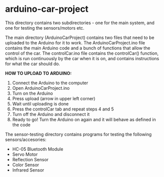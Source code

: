 # arduino-car-project
This directory contains two subdirectories - one for the main system, and one for testing the sensors/motors etc. 

The main directory (ArduinoCarProject) contains two files that need to be uploaded to the Arduino for it to work. The ArduinoCarProject.ino file contains the main Arduino code and a bunch of functions that allow the control of the car. The controlCar.ino file contains the controlCar() function, which is run continuously by the car when it is on, and contains instructions for what the car should do.

**HOW TO UPLOAD TO ARDUINO:**  
1. Connect the Arduino to the computer  
2. Open ArduinoCarProject.ino  
3. Turn on the Arduino  
4. Press upload (arrow in upper left corner)  
5. Wait until uploading is done  
6. Press the controlCar tab and repeat steps 4 and 5  
7. Turn off the Arduino and disconnect it  
8. Ready to go! Turn the Arduino on again and it will behave as defined in the code  

The sensor-testing directory contains programs for testing the following sensors/accesories:
- HC-05 Bluetooth Module
- Servo Motor
- Reflection Sensor
- Color Sensor
- Infrared Sensor
